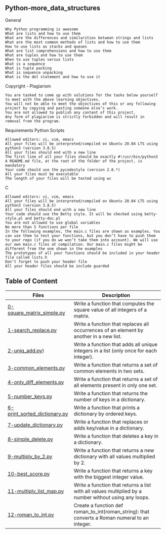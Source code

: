 ## Python-more_data_structures
General

    Why Python programming is awesome
    What are lists and how to use them
    What are the differences and similarities between strings and lists
    What are the most common methods of lists and how to use them
    How to use lists as stacks and queues
    What are list comprehensions and how to use them
    What are tuples and how to use them
    When to use tuples versus lists
    What is a sequence
    What is tuple packing
    What is sequence unpacking
    What is the del statement and how to use it

Copyright - Plagiarism

    You are tasked to come up with solutions for the tasks below yourself to meet with the above learning objectives.
    You will not be able to meet the objectives of this or any following project by copying and pasting someone else’s work.
    You are not allowed to publish any content of this project.
    Any form of plagiarism is strictly forbidden and will result in removal from the program.

Requirements
Python Scripts

    Allowed editors: vi, vim, emacs
    All your files will be interpreted/compiled on Ubuntu 20.04 LTS using python3 (version 3.8.5)
    All your files should end with a new line
    The first line of all your files should be exactly #!/usr/bin/python3
    A README.md file, at the root of the folder of the project, is mandatory
    Your code should use the pycodestyle (version 2.8.*)
    All your files must be executable
    The length of your files will be tested using wc

C

    Allowed editors: vi, vim, emacs
    All your files will be interpreted/compiled on Ubuntu 20.04 LTS using python3 (version 3.8.5)
    All your files should end with a new line
    Your code should use the Betty style. It will be checked using betty-style.pl and betty-doc.pl
    You are not allowed to use global variables
    No more than 5 functions per file
    In the following examples, the main.c files are shown as examples. You can use them to test your functions, but you don’t have to push them to your repo (if you do we won’t take them into account). We will use our own main.c files at compilation. Our main.c files might be different from the one shown in the examples
    The prototypes of all your functions should be included in your header file called lists.h
    Don’t forget to push your header file
    All your header files should be include guarded
## Table of Content
Files | Description
------|------------
[0-square_matrix_simple.py](./0-square_matrix_simple.py) | Write a function that computes the square value of all integers of a matrix.
[1-search_replace.py](./1-search_replace.py) | Write a function that replaces all occurrences of an element by another in a new list.
[2-uniq_add.py](./2-uniq_add.py)) | Write a function that adds all unique integers in a list (only once for each integer).
[3-common_elements.py](./3-common_elements.py) | Write a function that returns a set of common elements in two sets.
[4-only_diff_elements.py](./4-only_diff_elements.py) | Write a function that returns a set of all elements present in only one set.
[5-number_keys.py](./5-number_keys.py) | Write a function that returns the number of keys in a dictionary.
[6-print_sorted_dictionary.py](./6-print_sorted_dictionary.py) |  Write a function that prints a dictionary by ordered keys.
[7-update_dictionary.py](./7-update_dictionary.py) | Write a function that replaces or adds key/value in a dictionary.
[8-simple_delete.py](./8-simple_delete.py) | Write a function that deletes a key in a dictionary.
[9-multiply_by_2.py](./9-multiply_by_2.py) | Write a function that returns a new dictionary with all values multiplied by 2.
[10-best_score.py](./10-best_score.py) | Write a function that returns a key with the biggest integer value.
[11-multiply_list_map.py](./11-multiply_list_map.py) | Write a function that returns a list with all values multiplied by a number without using any loops.
[12-roman_to_int.py](./12-roman_to_int.py) | Create a function def roman_to_int(roman_string): that converts a Roman numeral to an integer.

